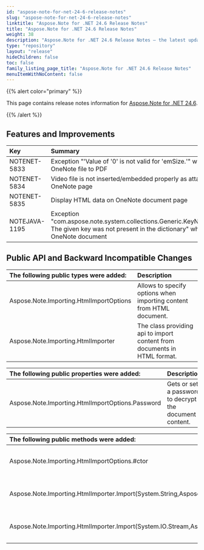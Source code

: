 ```yaml
---
id: "aspose-note-for-net-24-6-release-notes"
slug: "aspose-note-for-net-24-6-release-notes"
linktitle: "Aspose.Note for .NET 24.6 Release Notes"
title: "Aspose.Note for .NET 24.6 Release Notes"
weight: 38
description: "Aspose.Note for .NET 24.6 Release Notes – the latest updates and fixes."
type: "repository"
layout: "release"
hideChildren: false
toc: false
family_listing_page_title: "Aspose.Note for .NET 24.6 Release Notes"
menuItemWithNoContent: false
---
```


{{% alert color="primary" %}} 

This page contains release notes information for [Aspose.Note for .NET 24.6](https://releases.aspose.com/note/net/new-releases/aspose.note-for-.net-24.6/).

{{% /alert %}} 

## **Features and Improvements**

|**Key**|**Summary**|**Category**|
| :- | :- | :- |
|NOTENET-5833|Exception "'Value of '0' is not valid for 'emSize.'" when converting OneNote file to PDF|Bug|
|NOTENET-5834|Video file is not inserted/embedded properly as attachment into OneNote page|Bug|
|NOTENET-5835|Display HTML data on OneNote document page|Enhancement|
|NOTEJAVA-1195|Exception "com.aspose.note.system.collections.Generic.KeyNotFoundException: The given key was not present in the dictionary" when loading OneNote document|Bug|

## **Public API and Backward Incompatible Changes**

|**The following public types were added:**|**Description**|
| :- | :- |
|Aspose.Note.Importing.HtmlImportOptions|Allows to specify options when importing content from HTML document.|
|Aspose.Note.Importing.HtmlImporter|The class providing api to import content from documents in HTML format.|

|**The following public properties were added:**|**Description**|
| :- | :- |
|Aspose.Note.Importing.HtmlImportOptions.Password|Gets or sets a password to decrypt the document content.|

|**The following public methods were added:**|**Description**|
| :- | :- |
|Aspose.Note.Importing.HtmlImportOptions.#ctor|Initializes a new instance of the HtmlImportOptions class.|
|Aspose.Note.Importing.HtmlImporter.Import(System.String,Aspose.Note.Importing.HtmlImportOptions)|Imports content of HTML document from a specified file.|
|Aspose.Note.Importing.HtmlImporter.Import(System.IO.Stream,Aspose.Note.Importing.HtmlImportOptions)|Imports content of HTML document from a provided stream.|
